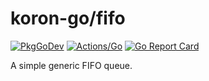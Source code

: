 # koron-go/fifo

[![PkgGoDev](https://pkg.go.dev/badge/github.com/koron-go/fifo)](https://pkg.go.dev/github.com/koron-go/fifo)
[![Actions/Go](https://github.com/koron-go/fifo/workflows/Go/badge.svg)](https://github.com/koron-go/fifo/actions?query=workflow%3AGo)
[![Go Report Card](https://goreportcard.com/badge/github.com/koron-go/fifo)](https://goreportcard.com/report/github.com/koron-go/fifo)

A simple generic FIFO queue.

